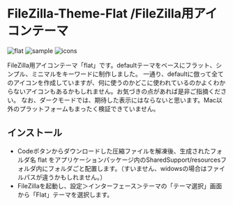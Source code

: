 # FileZilla-Theme-Flat /FileZilla用アイコンテーマ
![flat](https://user-images.githubusercontent.com/96756270/225528918-277cffb1-19f3-4126-be85-a9594a313dbc.jpg)
![sample](https://user-images.githubusercontent.com/96756270/225795994-a96e6b7b-23fd-4a0f-9ef3-cdc4d1abe24d.jpg)
![icons](https://user-images.githubusercontent.com/96756270/226155596-bc8dc749-7353-4ac9-b854-928a8102c854.jpg)

FileZilla用アイコンテーマ「flat」です。defaultテーマをベースにフラット、シンプル、ミニマルをキーワードに制作しました。
一通り、defaultに倣って全てのアイコンを作成していますが、何に使うのかどこに使われているのかよくわからないアイコンもあるかもしれません。お気づきの点があれば是非ご指摘ください。
なお、ダークモードでは、期待した表示にはならないと思います。Mac以外のプラットフォームもまったく検証できていません。

## インストール
* Codeボタンからダウンロードした圧縮ファイルを解凍後、生成されたフォルダ名 flat をアプリケーションパッケージ内のSharedSupport/resourcesフォルダ内にフォルダごと配置します。（すいません、widowsの場合はファイルパスが違うかもしれません。）
* FileZillaを起動し、設定＞インターフェース＞テーマの「テーマ選択」画面から「Flat」テーマを選択します。

